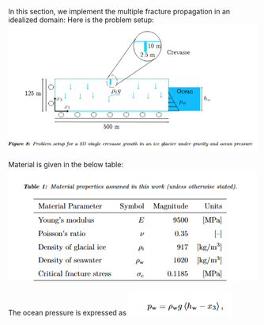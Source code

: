 In this section, we implement the multiple fracture propagation in an idealized domain: Here is the problem setup:
![](attachments/Pasted%20image%2020250620140645.png)


Material is given in the below table:
![](attachments/Pasted%20image%2020250620140527.png)

The ocean pressure is expressed as 
![](attachments/Pasted%20image%2020250620140556.png)
